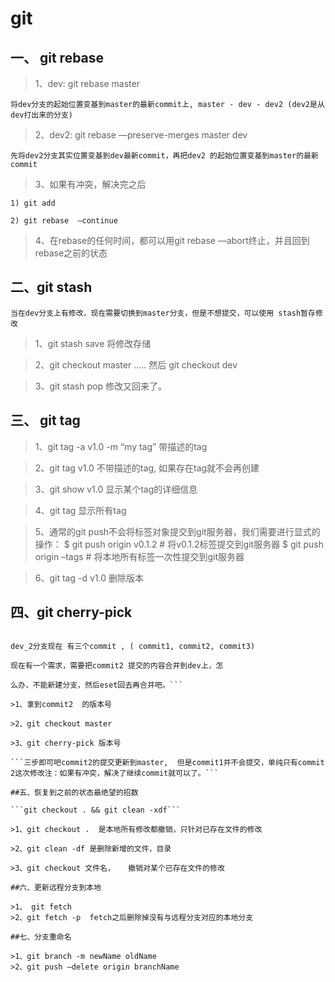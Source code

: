 # git

## 一、 git rebase

> 1、dev:  git rebase master

	将dev分支的起始位置变基到master的最新commit上, master - dev - dev2 (dev2是从dev打出来的分支)

> 2、dev2:  git rebase —preserve-merges master dev

	先将dev2分支其实位置变基到dev最新commit，再把dev2 的起始位置变基到master的最新commit

> 3、如果有冲突，解决完之后

	1) git add 

	2) git rebase  —continue

> 4、在rebase的任何时间，都可以用git rebase —abort终止，并且回到rebase之前的状态

## 二、git stash

	当在dev分支上有修改，现在需要切换到master分支，但是不想提交，可以使用 stash暂存修改

> 1、git stash save    将修改存储

> 2、git checkout master ….. 然后 git checkout dev

> 3、git stash pop  修改又回来了。

## 三、 git tag

> 1、git tag  -a v1.0 -m “my tag” 带描述的tag

> 2、git tag v1.0   不带描述的tag, 如果存在tag就不会再创建

> 3、git show v1.0 显示某个tag的详细信息

> 4、git tag 显示所有tag

> 5、通常的git push不会将标签对象提交到git服务器，我们需要进行显式的操作：
  $ git push origin v0.1.2 # 将v0.1.2标签提交到git服务器
  $ git push origin –tags # 将本地所有标签一次性提交到git服务器

>6、git tag -d v1.0 删除版本

## 四、git cherry-pick
```应用： dev分支， dev_2分支 （从dev分支打出来的）

dev_2分支现在 有三个commit , ( commit1, commit2, commit3)

现在有一个需求，需要把commit2 提交的内容合并到dev上，怎

么办，不能新建分支，然后eset回去再合并吧。```

>1、拿到commit2  的版本号

>2、git checkout master

>3、git cherry-pick 版本号  

```三步即可吧commit2的提交更新到master,  但是commit1并不会提交，单纯只有commit 2这次修改注：如果有冲突，解决了继续commit就可以了。```

##五、恢复到之前的状态最绝望的招数

```git checkout . && git clean -xdf```

>1、git checkout .  是本地所有修改都撤销，只针对已存在文件的修改

>2、git clean -df 是删除新增的文件，目录

>3、git checkout 文件名，   撤销对某个已存在文件的修改

##六、更新远程分支到本地

>1、 git fetch 
>2、git fetch -p  fetch之后删除掉没有与远程分支对应的本地分支

##七、分支重命名

>1、git branch -m newName oldName
>2、git push —delete origin branchName
